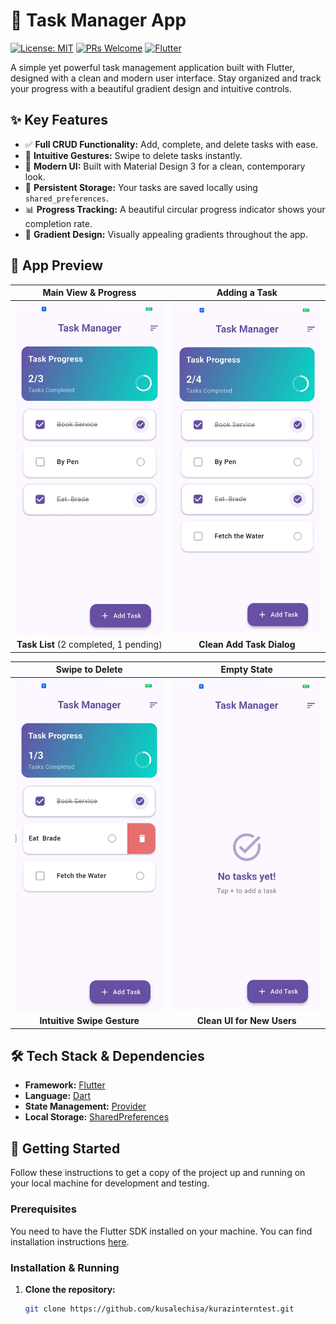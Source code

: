 # 📝 Task Manager App

[![License: MIT](https://img.shields.io/badge/License-MIT-yellow.svg)](https://opensource.org/licenses/MIT) [![PRs Welcome](https://img.shields.io/badge/PRs-welcome-brightgreen.svg)](CONTRIBUTING.md) [![Flutter](https://img.shields.io/badge/Flutter-3.x-blue?logo=flutter)](https://flutter.dev)

A simple yet powerful task management application built with Flutter, designed with a clean and modern user interface. Stay organized and track your progress with a beautiful gradient design and intuitive controls.

## ✨ Key Features

- ✅ **Full CRUD Functionality:** Add, complete, and delete tasks with ease.
- 📲 **Intuitive Gestures:** Swipe to delete tasks instantly.
- 🎨 **Modern UI:** Built with Material Design 3 for a clean, contemporary look.
- 💾 **Persistent Storage:** Your tasks are saved locally using `shared_preferences`.
- 📊 **Progress Tracking:** A beautiful circular progress indicator shows your completion rate.
- 🌈 **Gradient Design:** Visually appealing gradients throughout the app.

## 📸 App Preview

| Main View & Progress | Adding a Task |
| :---: | :---: |
| <img src="screenshots/5913733658500517032_119.jpg" alt="Main Task List" width="250"> | <img src="screenshots/5913733658500517031_119.jpg" alt="Adding a Task" width="250"> |
| **Task List** (2 completed, 1 pending) | **Clean Add Task Dialog** |

| Swipe to Delete | Empty State |
| :---: | :---: |
| <img src="screenshots/5913733658500517030_119.jpg" alt="Swipe to delete" width="250"> | <img src="screenshots/5913733658500517034_119.jpg" alt="Empty Task List" width="250"> |
| **Intuitive Swipe Gesture** | **Clean UI for New Users** |


## 🛠️ Tech Stack & Dependencies

- **Framework:** [Flutter](https://flutter.dev/)
- **Language:** [Dart](https://dart.dev/)
- **State Management:** [Provider](https://pub.dev/packages/provider)
- **Local Storage:** [SharedPreferences](https://pub.dev/packages/shared_preferences)

## 🚀 Getting Started

Follow these instructions to get a copy of the project up and running on your local machine for development and testing.

### Prerequisites

You need to have the Flutter SDK installed on your machine. You can find installation instructions [here](https://flutter.dev/docs/get-started/install).

### Installation & Running

1. **Clone the repository:**
   ```sh
   git clone https://github.com/kusalechisa/kurazinterntest.git